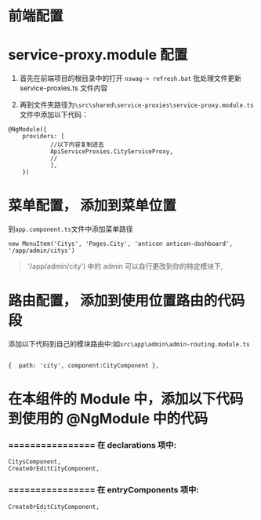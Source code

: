 

# 前端配置
# service-proxy.module 配置

1. 首先在前端项目的根目录中的打开 `nswag-> refresh.bat` 批处理文件更新 service-proxies.ts 文件内容

2. 再到文件夹路径为`\src\shared\service-proxies\service-proxy.module.ts` 文件中添加以下代码：

```
@NgModule({
	providers: [
            //以下内容复制进去
            ApiServiceProxies.CityServiceProxy,
            //
            ],
    })

```

# 菜单配置， 添加到菜单位置
到`app.component.ts`文件中添加菜单路径

```
new MenuItem('Citys', 'Pages.City', 'anticon anticon-dashboard', '/app/admin/citys')
```
> '/app/admin/city') 中的 admin 可以自行更改到你的特定模块下,

# 路由配置， 添加到使用位置路由的代码段


添加以下代码到自己的模块路由中:如`src\app\admin\admin-routing.module.ts`

```

{  path: 'city', component:CityComponent },

```



# 在本组件的 Module 中，添加以下代码到使用的 @NgModule 中的代码
### ================ 在 declarations 项中:

```
CitysComponent,
CreateOrEditCityComponent,

```

### ================ 在 entryComponents 项中:

```
CreateOrEditCityComponent,
        ```
